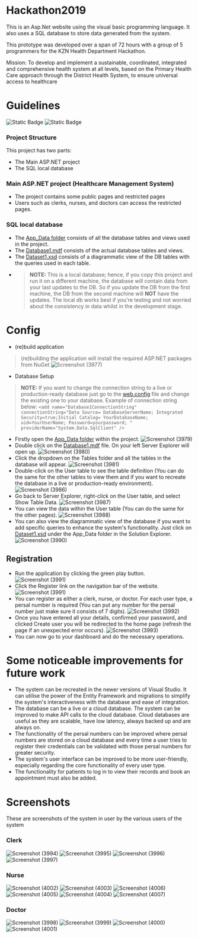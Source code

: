 # Hackathon2019

This is an Asp.Net website using the visual basic programming language. It also uses a SQL database to store data generated from the system.

This prototype was developed over a span of 72 hours with a group of 5 programmers for the KZN Health Department Hackathon.

Mission:
To develop and implement a sustainable, coordinated, integrated and comprehensive health system at all levels, based on the Primary Health Care approach through the District Health System, to ensure universal access to healthcare

# Guidelines
![Static Badge](https://img.shields.io/badge/Visual%20Studio-2010%20or%20later-green) ![Static Badge](https://img.shields.io/badge/.Net%20Framework-4-purple)

### Project Structure

This project has two parts:

- The Main ASP.NET project
- The SQL local database

### Main ASP.NET project (Healthcare Management System) 

- The project contains some public pages and restricted pages
- Users such as clerks, nurses, and doctors can access the restricted pages.

### SQL local database

- The [App_Data folder](/App_Data) consists of all the database tables and views used in the project.
- The [Database1.mdf](App_Data/ASPNETDB.MDF) consists of the actual database tables and views.
- The [Dataset1.xsd](App_Data/DataSet1.xsd) consists of a diagrammatic view of the DB tables with the queries used in each table.
- > **NOTE:** This is a local database; hence, if you copy this project and run it on a different machine, the database will contain data from your last updates to the DB. So if you update the DB from the first machine, the DB from the second machine will **NOT** have the updates. The local db works best if you're testing and not worried about the consistency in data whilst in the development stage.

# Config

- (re)build application
> (re)building the application will install the required ASP.NET packages from NuGet
![Screenshot (3977)](https://github.com/LuckyMaley/Hackathon2019/assets/58641501/ad22041d-502d-49d9-b939-c367a1a57613)

- Database Setup
> **NOTE:** If you want to change the connection string to a live or production-ready database just go to the [web.config](/web.config) file and change the existing one to your database. Example of connection string below:
`<add name="Database1ConnectionString" connectionString="Data Source= DatabaseServerName; Integrated Security=true;Initial Catalog= YourDatabaseName; uid=YourUserName; Password=yourpassword; " providerName="System.Data.SqlClient" />`  
- Firstly open the [App_Data folder](/App_Data) within the project.
![Screenshot (3979)](https://github.com/LuckyMaley/Hackathon2019/assets/58641501/5ece902f-dd60-4ac6-80be-083b53da53a3)
- Double click on the [Database1.mdf](App_Data/ASPNETDB.MDF) file. On your left Server Explorer will open up.
![Screenshot (3980)](https://github.com/LuckyMaley/Hackathon2019/assets/58641501/ce9c5489-99ac-4f4a-8d85-485c3d4eb35b)
- Click the dropdown on the Tables folder and all the tables in the database will appear.
![Screenshot (3981)](https://github.com/LuckyMaley/Hackathon2019/assets/58641501/a491689c-6df5-46ab-94e2-c783c94244b4)
- Double-click on the User table to see the table definition (You can do the same for the other tables to view them and if you want to recreate the database in a live or production-ready environment).
![Screenshot (3986)](https://github.com/LuckyMaley/Hackathon2019/assets/58641501/8968389d-9a22-4539-923c-d21e2ad2028d)
- Go back to Server Explorer, right-click on the User table, and select Show Table Data.
![Screenshot (3987)](https://github.com/LuckyMaley/Hackathon2019/assets/58641501/ebd354fb-1da6-4786-921b-dcfd0bad5ad0)
- You can view the data within the User table (You can do the same for the other pages).
![Screenshot (3988)](https://github.com/LuckyMaley/Hackathon2019/assets/58641501/5363d5f8-46c7-4830-8d62-70214d31aa32)
- You can also view the diagrammatic view of the database if you want to add specific queries to enhance the system's functionality. Just click on [Dataset1.xsd](App_Data/DataSet1.xsd) under the App_Data folder in the Solution Explorer.
![Screenshot (3990)](https://github.com/LuckyMaley/Hackathon2019/assets/58641501/76f1e2c7-3ee6-40d1-81c5-fea3dc3ee1ba)

## Registration

- Run the application by clicking the green play button.
![Screenshot (3991)](https://github.com/LuckyMaley/Hackathon2019/assets/58641501/9f917b32-211f-4c2e-b29e-6d3d6482704f)
- Click the Register link on the navigation bar of the website.
![Screenshot (3991)](https://github.com/LuckyMaley/Hackathon2019/assets/58641501/3f001d4d-f084-4417-bd68-2a5cc2f8a7b0)
- You can register as either a clerk, nurse, or doctor. For each user type, a persal number is required (You can put any number for the persal number just make sure it consists of 7 digits).
![Screenshot (3992)](https://github.com/LuckyMaley/Hackathon2019/assets/58641501/70ddd1b3-7192-4f86-bf7c-cb0ffa0bc4be)
- Once you have entered all your details, confirmed your password, and clicked Create user you will be redirected to the home page (refresh the page if an unexpected error occurs).
![Screenshot (3993)](https://github.com/LuckyMaley/Hackathon2019/assets/58641501/29270931-7c3c-49b1-b0f1-728964282dc6)
- You can now go to your dashboard and do the necessary operations.

# Some noticeable improvements for future work

- The system can be recreated in the newer versions of Visual Studio. It can utilise the power of the Entity Framework and migrations to simplify the system's interactiveness with the database and ease of integration.
- The database can be a live or a cloud database. The system can be improved to make API calls to the cloud database. Cloud databases are useful as they are scalable, have low latency, always backed up and are always on.
- The functionality of the persal numbers can be improved where persal numbers are stored on a cloud database and every time a user tries to register their credentials can be validated with those persal numbers for greater security.
- The system's user interface can be improved to be more user-friendly, especially regarding the core functionality of every user type.
- The functionality for patients to log in to view their records and book an appointment must also be added.

# Screenshots

These are screenshots of the system in user by the various users of the system

### Clerk

![Screenshot (3994)](https://github.com/LuckyMaley/Hackathon2019/assets/58641501/b037efba-5148-43ef-af4a-8868fda046f3)
![Screenshot (3995)](https://github.com/LuckyMaley/Hackathon2019/assets/58641501/453cb6b2-883d-4648-8249-67768f8b3b3d)
![Screenshot (3996)](https://github.com/LuckyMaley/Hackathon2019/assets/58641501/d1a05896-ca13-48d8-af45-a880279a24a3)
![Screenshot (3997)](https://github.com/LuckyMaley/Hackathon2019/assets/58641501/4dfdd9d8-9752-4403-ae52-ee5a3149fb1b)

### Nurse

![Screenshot (4002)](https://github.com/LuckyMaley/Hackathon2019/assets/58641501/4e5c1a93-4cad-49e8-878c-5de03acf3a05)
![Screenshot (4003)](https://github.com/LuckyMaley/Hackathon2019/assets/58641501/ff49bb7e-1c2b-496e-b701-a811fb7c5e44)
![Screenshot (4006)](https://github.com/LuckyMaley/Hackathon2019/assets/58641501/a17547e6-c837-46fe-95ef-bb1232319515)
![Screenshot (4005)](https://github.com/LuckyMaley/Hackathon2019/assets/58641501/4741cc61-9e2d-4a2e-8771-9834196d6d29)
![Screenshot (4004)](https://github.com/LuckyMaley/Hackathon2019/assets/58641501/aa4b76a2-6922-4cdf-98af-0393e5f67c04)
![Screenshot (4007)](https://github.com/LuckyMaley/Hackathon2019/assets/58641501/de2c1b64-e2cd-4217-b15b-f414fef2e0e4)


### Doctor

![Screenshot (3998)](https://github.com/LuckyMaley/Hackathon2019/assets/58641501/c3755758-da59-4c5f-8a5c-99185355e816)
![Screenshot (3999)](https://github.com/LuckyMaley/Hackathon2019/assets/58641501/66b21874-72aa-4b85-a9c5-ac2e1e5edd57)
![Screenshot (4000)](https://github.com/LuckyMaley/Hackathon2019/assets/58641501/557fffbe-4f7c-4fd0-a686-e4ca32289cdd)
![Screenshot (4001)](https://github.com/LuckyMaley/Hackathon2019/assets/58641501/4427072a-d07d-4224-a02f-3ab937294b4e)

